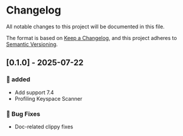 # Changelog

All notable changes to this project will be documented in this file.

The format is based on [Keep a Changelog](https://keepachangelog.com/en/1.0.0/),
and this project adheres to [Semantic Versioning](https://semver.org/spec/v2.0.0.html).

## [0.1.0] - 2025-07-22

### <!-- 0 -->🚀 added

- Add support 7.4
- Profiling Keyspace Scanner

### <!-- 1 -->🐛 Bug Fixes

- Doc-related clippy fixes


